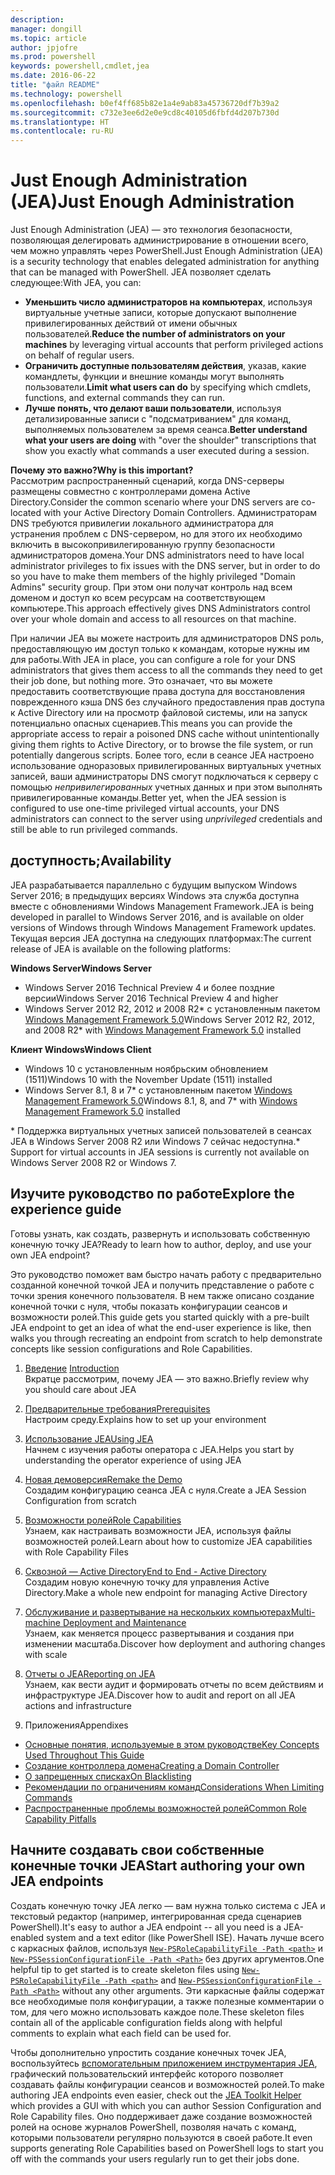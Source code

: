 ```yaml
---
description: 
manager: dongill
ms.topic: article
author: jpjofre
ms.prod: powershell
keywords: powershell,cmdlet,jea
ms.date: 2016-06-22
title: "файл README"
ms.technology: powershell
ms.openlocfilehash: b0ef4ff685b82e1a4e9ab83a45736720df7b39a2
ms.sourcegitcommit: c732e3ee6d2e0e9cd8c40105d6fbfd4d207b730d
ms.translationtype: HT
ms.contentlocale: ru-RU
---
```

# <a name="just-enough-administration"></a><span data-ttu-id="afd1a-103">Just Enough Administration (JEA)</span><span class="sxs-lookup"><span data-stu-id="afd1a-103">Just Enough Administration</span></span>
<span data-ttu-id="afd1a-104">Just Enough Administration (JEA) — это технология безопасности, позволяющая делегировать администрирование в отношении всего, чем можно управлять через PowerShell.</span><span class="sxs-lookup"><span data-stu-id="afd1a-104">Just Enough Administration (JEA) is a security technology that enables delegated administration for anything that can be managed with PowerShell.</span></span>
<span data-ttu-id="afd1a-105">JEA позволяет сделать следующее:</span><span class="sxs-lookup"><span data-stu-id="afd1a-105">With JEA, you can:</span></span>
- <span data-ttu-id="afd1a-106">**Уменьшить число администраторов на компьютерах**, используя виртуальные учетные записи, которые допускают выполнение привилегированных действий от имени обычных пользователей.</span><span class="sxs-lookup"><span data-stu-id="afd1a-106">**Reduce the number of administrators on your machines** by leveraging virtual accounts that perform privileged actions on behalf of regular users.</span></span>
- <span data-ttu-id="afd1a-107">**Ограничить доступные пользователям действия**, указав, какие командлеты, функции и внешние команды могут выполнять пользователи.</span><span class="sxs-lookup"><span data-stu-id="afd1a-107">**Limit what users can do** by specifying which cmdlets, functions, and external commands they can run.</span></span>
- <span data-ttu-id="afd1a-108">**Лучше понять, что делают ваши пользователи**, используя детализированные записи с "подсматриванием" для команд, выполняемых пользователем за время сеанса.</span><span class="sxs-lookup"><span data-stu-id="afd1a-108">**Better understand what your users are doing** with "over the shoulder" transcriptions that show you exactly what commands a user executed during a session.</span></span>

<span data-ttu-id="afd1a-109">**Почему это важно?**</span><span class="sxs-lookup"><span data-stu-id="afd1a-109">**Why is this important?**</span></span>  
<span data-ttu-id="afd1a-110">Рассмотрим распространенный сценарий, когда DNS-серверы размещены совместно с контроллерами домена Active Directory.</span><span class="sxs-lookup"><span data-stu-id="afd1a-110">Consider the common scenario where your DNS servers are co-located with your Active Directory Domain Controllers.</span></span>
<span data-ttu-id="afd1a-111">Администраторам DNS требуются привилегии локального администратора для устранения проблем с DNS-сервером, но для этого их необходимо включить в высокопривилегированную группу безопасности администраторов домена.</span><span class="sxs-lookup"><span data-stu-id="afd1a-111">Your DNS administrators need to have local administrator privileges to fix issues with the DNS server, but in order to do so you have to make them members of the highly privileged "Domain Admins" security group.</span></span>
<span data-ttu-id="afd1a-112">При этом они получат контроль над всем доменом и доступ ко всем ресурсам на соответствующем компьютере.</span><span class="sxs-lookup"><span data-stu-id="afd1a-112">This approach effectively gives DNS Administrators control over your whole domain and access to all resources on that machine.</span></span>

<span data-ttu-id="afd1a-113">При наличии JEA вы можете настроить для администраторов DNS роль, предоставляющую им доступ только к командам, которые нужны им для работы.</span><span class="sxs-lookup"><span data-stu-id="afd1a-113">With JEA in place, you can configure a role for your DNS administrators that gives them access to all the commands they need to get their job done, but nothing more.</span></span>
<span data-ttu-id="afd1a-114">Это означает, что вы можете предоставить соответствующие права доступа для восстановления поврежденного кэша DNS без случайного предоставления прав доступа к Active Directory или на просмотр файловой системы, или на запуск потенциально опасных сценариев.</span><span class="sxs-lookup"><span data-stu-id="afd1a-114">This means you can provide the appropriate access to repair a poisoned DNS cache without unintentionally giving them rights to Active Directory, or to browse the file system, or run potentially dangerous scripts.</span></span>
<span data-ttu-id="afd1a-115">Более того, если в сеансе JEA настроено использование одноразовых привилегированных виртуальных учетных записей, ваши администраторы DNS смогут подключаться к серверу с помощью *непривилегированных* учетных данных и при этом выполнять привилегированные команды.</span><span class="sxs-lookup"><span data-stu-id="afd1a-115">Better yet, when the JEA session is configured to use one-time privileged virtual accounts, your DNS administrators can connect to the server using *unprivileged* credentials and still be able to run privileged commands.</span></span>

## <a name="availability"></a><span data-ttu-id="afd1a-116">доступность;</span><span class="sxs-lookup"><span data-stu-id="afd1a-116">Availability</span></span>
<span data-ttu-id="afd1a-117">JEA разрабатывается параллельно с будущим выпуском Windows Server 2016; в предыдущих версиях Windows эта служба доступна вместе с обновлениями Windows Management Framework.</span><span class="sxs-lookup"><span data-stu-id="afd1a-117">JEA is being developed in parallel to Windows Server 2016, and is available on older versions of Windows through Windows Management Framework updates.</span></span>
<span data-ttu-id="afd1a-118">Текущая версия JEA доступна на следующих платформах:</span><span class="sxs-lookup"><span data-stu-id="afd1a-118">The current release of JEA is available on the following platforms:</span></span>

<span data-ttu-id="afd1a-119">**Windows Server**</span><span class="sxs-lookup"><span data-stu-id="afd1a-119">**Windows Server**</span></span>
- <span data-ttu-id="afd1a-120">Windows Server 2016 Technical Preview 4 и более поздние версии</span><span class="sxs-lookup"><span data-stu-id="afd1a-120">Windows Server 2016 Technical Preview 4 and higher</span></span>
- <span data-ttu-id="afd1a-121">Windows Server 2012 R2, 2012 и 2008 R2\* с установленным пакетом [Windows Management Framework 5.0](https://www.microsoft.com/en-us/download/details.aspx?id=50395)</span><span class="sxs-lookup"><span data-stu-id="afd1a-121">Windows Server 2012 R2, 2012, and 2008 R2\* with [Windows Management Framework 5.0](https://www.microsoft.com/en-us/download/details.aspx?id=50395) installed</span></span>

<span data-ttu-id="afd1a-122">**Клиент Windows**</span><span class="sxs-lookup"><span data-stu-id="afd1a-122">**Windows Client**</span></span>
- <span data-ttu-id="afd1a-123">Windows 10 с установленным ноябрьским обновлением (1511)</span><span class="sxs-lookup"><span data-stu-id="afd1a-123">Windows 10 with the November Update (1511) installed</span></span>
- <span data-ttu-id="afd1a-124">Windows Server 8.1, 8 и 7\* с установленным пакетом [Windows Management Framework 5.0](https://www.microsoft.com/en-us/download/details.aspx?id=50395)</span><span class="sxs-lookup"><span data-stu-id="afd1a-124">Windows 8.1, 8, and 7\* with [Windows Management Framework 5.0](https://www.microsoft.com/en-us/download/details.aspx?id=50395) installed</span></span>

<span data-ttu-id="afd1a-125">\* Поддержка виртуальных учетных записей пользователей в сеансах JEA в Windows Server 2008 R2 или Windows 7 сейчас недоступна.</span><span class="sxs-lookup"><span data-stu-id="afd1a-125">\* Support for virtual accounts in JEA sessions is currently not available on Windows Server 2008 R2 or Windows 7.</span></span>


## <a name="explore-the-experience-guide"></a><span data-ttu-id="afd1a-126">Изучите руководство по работе</span><span class="sxs-lookup"><span data-stu-id="afd1a-126">Explore the experience guide</span></span>
<span data-ttu-id="afd1a-127">Готовы узнать, как создать, развернуть и использовать собственную конечную точку JEA?</span><span class="sxs-lookup"><span data-stu-id="afd1a-127">Ready to learn how to author, deploy, and use your own JEA endpoint?</span></span>

<span data-ttu-id="afd1a-128">Это руководство поможет вам быстро начать работу с предварительно созданной конечной точкой JEA и получить представление о работе с точки зрения конечного пользователя. В нем также описано создание конечной точки с нуля, чтобы показать конфигурации сеансов и возможности ролей.</span><span class="sxs-lookup"><span data-stu-id="afd1a-128">This guide gets you started quickly with a pre-built JEA endpoint to get an idea of what the end-user experience is like, then walks you through recreating an endpoint from scratch to help demonstrate concepts like session configurations and Role Capabilities.</span></span>

1.  <span data-ttu-id="afd1a-129">[Введение](introduction.md) </span><span class="sxs-lookup"><span data-stu-id="afd1a-129">[Introduction](introduction.md) </span></span>  
<span data-ttu-id="afd1a-130">Вкратце рассмотрим, почему JEA — это важно.</span><span class="sxs-lookup"><span data-stu-id="afd1a-130">Briefly review why you should care about JEA</span></span>

2.  [<span data-ttu-id="afd1a-131">Предварительные требования</span><span class="sxs-lookup"><span data-stu-id="afd1a-131">Prerequisites</span></span>](prerequisites.md)  
<span data-ttu-id="afd1a-132">Настроим среду.</span><span class="sxs-lookup"><span data-stu-id="afd1a-132">Explains how to set up your environment</span></span>

3.  [<span data-ttu-id="afd1a-133">Использование JEA</span><span class="sxs-lookup"><span data-stu-id="afd1a-133">Using JEA</span></span>](using-jea.md)  
<span data-ttu-id="afd1a-134">Начнем с изучения работы оператора с JEA.</span><span class="sxs-lookup"><span data-stu-id="afd1a-134">Helps you start by understanding the operator experience of using JEA</span></span>

4.  [<span data-ttu-id="afd1a-135">Новая демоверсия</span><span class="sxs-lookup"><span data-stu-id="afd1a-135">Remake the Demo</span></span>](remake-the-demo-endpoint.md)  
<span data-ttu-id="afd1a-136">Создадим конфигурацию сеанса JEA с нуля.</span><span class="sxs-lookup"><span data-stu-id="afd1a-136">Create a JEA Session Configuration from scratch</span></span>

5.  [<span data-ttu-id="afd1a-137">Возможности ролей</span><span class="sxs-lookup"><span data-stu-id="afd1a-137">Role Capabilities</span></span>](role-capabilities.md)  
<span data-ttu-id="afd1a-138">Узнаем, как настраивать возможности JEA, используя файлы возможностей ролей.</span><span class="sxs-lookup"><span data-stu-id="afd1a-138">Learn about how to customize JEA capabilities with Role Capability Files</span></span>

6.  [<span data-ttu-id="afd1a-139">Сквозной — Active Directory</span><span class="sxs-lookup"><span data-stu-id="afd1a-139">End to End - Active Directory</span></span>](end-to-end---active-directory.md)  
<span data-ttu-id="afd1a-140">Создадим новую конечную точку для управления Active Directory.</span><span class="sxs-lookup"><span data-stu-id="afd1a-140">Make a whole new endpoint for managing Active Directory</span></span>

7.  [<span data-ttu-id="afd1a-141">Обслуживание и развертывание на нескольких компьютерах</span><span class="sxs-lookup"><span data-stu-id="afd1a-141">Multi-machine Deployment and Maintenance</span></span>](multi-machine-deployment-and-maintenance.md)  
<span data-ttu-id="afd1a-142">Узнаем, как меняется процесс развертывания и создания при изменении масштаба.</span><span class="sxs-lookup"><span data-stu-id="afd1a-142">Discover how deployment and authoring changes with scale</span></span>

8.  [<span data-ttu-id="afd1a-143">Отчеты о JEA</span><span class="sxs-lookup"><span data-stu-id="afd1a-143">Reporting on JEA</span></span>](reporting-on-jea.md)  
<span data-ttu-id="afd1a-144">Узнаем, как вести аудит и формировать отчеты по всем действиям и инфраструктуре JEA.</span><span class="sxs-lookup"><span data-stu-id="afd1a-144">Discover how to audit and report on all JEA actions and infrastructure</span></span>

9.  <span data-ttu-id="afd1a-145">Приложения</span><span class="sxs-lookup"><span data-stu-id="afd1a-145">Appendixes</span></span>
  - [<span data-ttu-id="afd1a-146">Основные понятия, используемые в этом руководстве</span><span class="sxs-lookup"><span data-stu-id="afd1a-146">Key Concepts Used Throughout This Guide</span></span>](key-concepts-used-throughout-this-guide.md)  
  -  [<span data-ttu-id="afd1a-147">Создание контроллера домена</span><span class="sxs-lookup"><span data-stu-id="afd1a-147">Creating a Domain Controller</span></span>](creating-a-domain-controller.md)  
  -  [<span data-ttu-id="afd1a-148">О запрещенных списках</span><span class="sxs-lookup"><span data-stu-id="afd1a-148">On Blacklisting</span></span>](on-blacklisting.md)  
  -  [<span data-ttu-id="afd1a-149">Рекомендации по ограничениям команд</span><span class="sxs-lookup"><span data-stu-id="afd1a-149">Considerations When Limiting Commands</span></span>](considerations-when-limiting-commands.md)  
  -  [<span data-ttu-id="afd1a-150">Распространенные проблемы возможностей ролей</span><span class="sxs-lookup"><span data-stu-id="afd1a-150">Common Role Capability Pitfalls</span></span>](common-role-capability-pitfalls.md)

## <a name="start-authoring-your-own-jea-endpoints"></a><span data-ttu-id="afd1a-151">Начните создавать свои собственные конечные точки JEA</span><span class="sxs-lookup"><span data-stu-id="afd1a-151">Start authoring your own JEA endpoints</span></span>
<span data-ttu-id="afd1a-152">Создать конечную точку JEA легко — вам нужна только система с JEA и текстовый редактор (например, интегрированная среда сценариев PowerShell).</span><span class="sxs-lookup"><span data-stu-id="afd1a-152">It's easy to author a JEA endpoint -- all you need is a JEA-enabled system and a text editor (like PowerShell ISE).</span></span>
<span data-ttu-id="afd1a-153">Начать лучше всего с каркасных файлов, используя [`New-PSRoleCapabilityFile -Path <path>`](https://technet.microsoft.com/library/mt631422.aspx) и [`New-PSSessionConfigurationFile -Path <Path>`](https://technet.microsoft.com/library/mt631422.aspx) без других аргументов.</span><span class="sxs-lookup"><span data-stu-id="afd1a-153">One helpful tip to get started is to create skeleton files using [`New-PSRoleCapabilityFile -Path <path>`](https://technet.microsoft.com/library/mt631422.aspx) and [`New-PSSessionConfigurationFile -Path <Path>`](https://technet.microsoft.com/library/mt631422.aspx) without any other arguments.</span></span>
<span data-ttu-id="afd1a-154">Эти каркасные файлы содержат все необходимые поля конфигурации, а также полезные комментарии о том, для чего можно использовать каждое поле.</span><span class="sxs-lookup"><span data-stu-id="afd1a-154">These skeleton files contain all of the applicable configuration fields along with helpful comments to explain what each field can be used for.</span></span>

<span data-ttu-id="afd1a-155">Чтобы дополнительно упростить создание конечных точек JEA, воспользуйтесь [вспомогательным приложением инструментария JEA](http://blogs.technet.com/b/privatecloud/archive/2015/12/20/introducing-the-updated-jea-helper-tool.aspx), графический пользовательский интерфейс которого позволяет создавать файлы конфигурации сеансов и возможностей ролей.</span><span class="sxs-lookup"><span data-stu-id="afd1a-155">To make authoring JEA endpoints even easier, check out the [JEA Toolkit Helper](http://blogs.technet.com/b/privatecloud/archive/2015/12/20/introducing-the-updated-jea-helper-tool.aspx) which provides a GUI with which you can author Session Configuration and Role Capability files.</span></span>
<span data-ttu-id="afd1a-156">Оно поддерживает даже создание возможностей ролей на основе журналов PowerShell, позволяя начать с команд, которыми пользователи регулярно пользуются в своей работе.</span><span class="sxs-lookup"><span data-stu-id="afd1a-156">It even supports generating Role Capabilities based on PowerShell logs to start you off with the commands your users regularly run to get their jobs done.</span></span>

